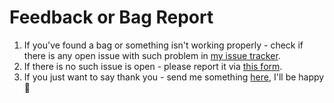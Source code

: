 # Feedback or Bag Report

1) If you've found a bag or something isn't working properly - check if there is any open issue with such problem in [my issue tracker](https://github.com/russdreamer/instagram-followers-statistics/issues).
2) If there is no such issue is open - please report it via [this form](https://github.com/russdreamer/instagram-followers-statistics/issues/new).
3) If you just want to say thank you - send me something [here](https://russdreamer.github.io/contact/), I'll be happy 🙂
